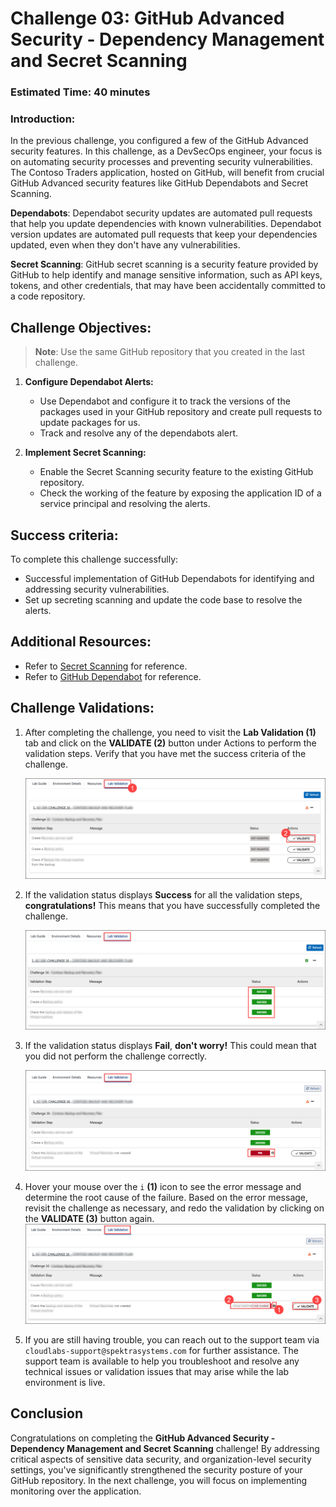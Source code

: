 # Challenge 03: GitHub Advanced Security - Dependency Management and Secret Scanning

### Estimated Time: 40 minutes

### Introduction:

In the previous challenge, you configured a few of the GitHub Advanced security features. In this challenge, as a DevSecOps engineer, your focus is on automating security processes and preventing security vulnerabilities. The Contoso Traders application, hosted on GitHub, will benefit from crucial GitHub Advanced security features like GitHub Dependabots and Secret Scanning.

**Dependabots**: Dependabot security updates are automated pull requests that help you update dependencies with known vulnerabilities. Dependabot version updates are automated pull requests that keep your dependencies updated, even when they don't have any vulnerabilities.

**Secret Scanning**: GitHub secret scanning is a security feature provided by GitHub to help identify and manage sensitive information, such as API keys, tokens, and other credentials, that may have been accidentally committed to a code repository.

## Challenge Objectives:

> **Note**: Use the same GitHub repository that you created in the last challenge.

1. **Configure Dependabot Alerts:**

   -  Use Dependabot and configure it to track the versions of the packages used in your GitHub repository and create pull requests to update packages for us.
   - Track and resolve any of the dependabots alert.
  
3. **Implement Secret Scanning:**
   - Enable the Secret Scanning security feature to the existing GitHub repository.
   - Check the working of the feature by exposing the application ID of a service principal and resolving the alerts.
  
## Success criteria:
To complete this challenge successfully:

- Successful implementation of GitHub Dependabots for identifying and addressing security vulnerabilities.
- Set up secreting scanning and update the code base to resolve the alerts.

## Additional Resources:


- Refer to [Secret Scanning](https://docs.github.com/en/code-security/secret-scanning/about-secret-scanning) for reference.
- Refer to [GitHub Dependabot](https://docs.github.com/en/code-security/dependabot/dependabot-alerts/about-dependabot-alerts) for reference.

## Challenge Validations: 

1. After completing the challenge, you need to visit the **Lab Validation (1)** tab and click on the **VALIDATE (2)** button under Actions to perform the validation steps. Verify that you have met the success criteria of the challenge. 
 
    ![](../media/validate01.png "Validation")
 
1. If the validation status displays **Success** for all the validation steps, **congratulations!** This means that you have successfully completed the challenge.
 
     ![](../media/validate02.png "Validation")
1. If the validation status displays **Fail**, **don't worry!** This could mean that you did not perform the challenge correctly.
 
     ![](../media/validate03.png "Validation")
 
1. Hover your mouse over the `i` **(1)** icon to see the error message and determine the root cause of the failure. Based on the error message, revisit the challenge as necessary, and redo the validation by clicking on the **VALIDATE (3)** button again.
     ![](../media/validate04.png "Validation")
 
1. If you are still having trouble, you can reach out to the support team via `cloudlabs-support@spektrasystems.com` for further assistance. The support team is available to help you troubleshoot and resolve any technical issues or validation issues that may arise while the lab environment is live.

## Conclusion
Congratulations on completing the **GitHub Advanced Security - Dependency Management and Secret Scanning** challenge! By addressing critical aspects of sensitive data security, and organization-level security settings, you've significantly strengthened the security posture of your GitHub repository. In the next challenge, you will focus on implementing monitoring over the application.
